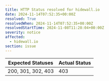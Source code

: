 ```yaml
---
title: HTTP Status resolved for hidewall.io
date: 2024-11-14T07:52:35+00:00Z
resolved: True
resolvedWhen: 2024-11-14T07:52:35+00:00Z
resolvedStartTime: 2024-11-08T11:28:04+00:00Z
severity: notice
affected:
  - hidewall.io
section: issue
---
```


| Expected Statuses | Actual Status  |
|-------------------|----------------|
| 200, 301, 302, 403 | 403 |

